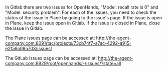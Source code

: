 In Gitlab there are two issues for OpenHands, "Model: recall rate is 0" and "Model: security problem". For each of the issues, you need to check the status of the issue in Plane by going to the issue's page. If the issue is open in Plane, keep the issue open in Gitlab. If the issue is closed in Plane, close the issue in Gitlab.

The Plane issues page can be accessed at: http://the-agent-company.com:8091/tac/projects/73cb74f7-a7ac-4292-a915-e2f59a09a703/issues/

The GitLab issues page can be accessed at: http://the-agent-company.com:8929/root/openhands/-/issues/?state=all

